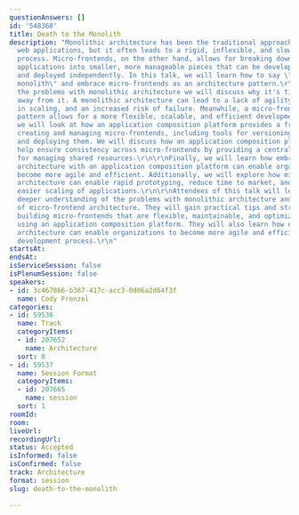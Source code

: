 ```yaml
---
questionAnswers: []
id: '548368'
title: Death to the Monolith
description: "Monolithic architecture has been the traditional approach for building
  web applications, but it often leads to a rigid, inflexible, and slow development
  process. Micro-frontends, on the other hand, allows for breaking down large, complex
  applications into smaller, more manageable pieces that can be developed, tested,
  and deployed independently. In this talk, we will learn how to say \"death to the
  monolith\" and embrace micro-frontends as an architecture pattern.\r\n\r\nBy exploring
  the problems with monolithic architecture we will discuss why it's time to move
  away from it. A monolithic architecture can lead to a lack of agility, difficulty
  in scaling, and an increased risk of failure. Meanwhile, a micro-frontend architecture
  pattern allows for a more flexible, scalable, and efficient development process.\r\n\r\nNext,
  we will look at how an application composition platform provides a framework for
  creating and managing micro-frontends, including tools for versioning, testing,
  and deploying them. We will discuss how an application composition platform can
  help ensure consistency across micro-frontends by providing a centralized location
  for managing shared resources.\r\n\r\nFinally, we will learn how embracing micro-frontend
  architecture with an application composition platform can enable organizations to
  become more agile and efficient. Additionally, we will explore how micro-frontend
  architecture can enable rapid prototyping, reduce time to market, and allow for
  easier scaling of applications.\r\n\r\nAttendees of this talk will leave with a
  deeper understanding of the problems with monolithic architecture and the benefits
  of micro-frontend architecture. They will gain practical tips and strategies for
  building micro-frontends that are flexible, maintainable, and optimized for performance
  using an application composition platform. They will also learn how embracing micro-frontend
  architecture can enable organizations to become more agile and efficient in their
  development process.\r\n"
startsAt: 
endsAt: 
isServiceSession: false
isPlenumSession: false
speakers:
- id: 3c467866-b387-417c-acc3-0d06a2d64f3f
  name: Cody Frenzel
categories:
- id: 59536
  name: Track
  categoryItems:
  - id: 207652
    name: Architecture
  sort: 0
- id: 59537
  name: Session Format
  categoryItems:
  - id: 207665
    name: session
  sort: 1
roomId: 
room: 
liveUrl: 
recordingUrl: 
status: Accepted
isInformed: false
isConfirmed: false
track: Architecture
format: session
slug: death-to-the-monolith

---
```

